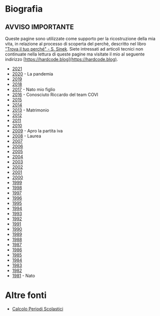 # Biografia

## AVVISO IMPORTANTE

Queste pagine sono utilizzate come supporto per la ricostruzione della mia vita, in relazione al processo di scoperta del perchè, descritto nel libro ["Trova il tuo perché" - S. Sinek](https://www.amazon.it/motivazioni-profonde-realizzarsi-ispirare-diventare/dp/8869876764).
Siete intressati ad articoli tecnici non continuate nella lettura di queste pagine ma visitate il mio al seguente indirizzo [https://hardcode.blog](https://hardcode.blog).

- [2021](posts/2021)
- [2020](posts/2020) - La pandemia
- [2019](posts/2019)
- [2018](posts/2018)
- [2017](posts/2017) - Nato mio figlio
- [2016](posts/2016) - Conosciuto Riccardo del team COVI
- [2015](posts/2015)
- [2014](posts/2014)
- [2013](posts/2013) - Matrimonio
- [2012](posts/2012)
- [2011](posts/2011)
- [2010](posts/2010)
- [2009](posts/2009) - Apro la partita iva
- [2008](posts/2008) - Laurea
- [2007](posts/2007) 
- [2006](posts/2006)
- [2005](posts/2005)
- [2004](posts/2004)
- [2003](posts/2003)
- [2002](posts/2002)
- [2001](posts/2001)
- [2000](posts/2000)
- [1999](posts/1999)
- [1998](posts/1998)
- [1997](posts/1997)
- [1996](posts/1996)
- [1995](posts/1995)
- [1994](posts/1994)
- [1993](posts/1993)
- [1992](posts/1992)
- [1991](posts/1991)
- [1990](posts/1990)
- [1989](posts/1989)
- [1988](posts/1988)
- [1987](posts/1987)
- [1986](posts/1986)
- [1985](posts/1985)
- [1984](posts/1984)
- [1983](posts/1983)
- [1982](posts/1982)
- [1981](posts/1981) - Nato

# Altre fonti

- [Calcolo Periodi Scolastici](https://docs.google.com/spreadsheets/d/1tTOdPOZ3xCJzF_M3-JB0UsiU18wJ3ZI14RLDz_QMpmA/edit?q=asilo#gid=0)
